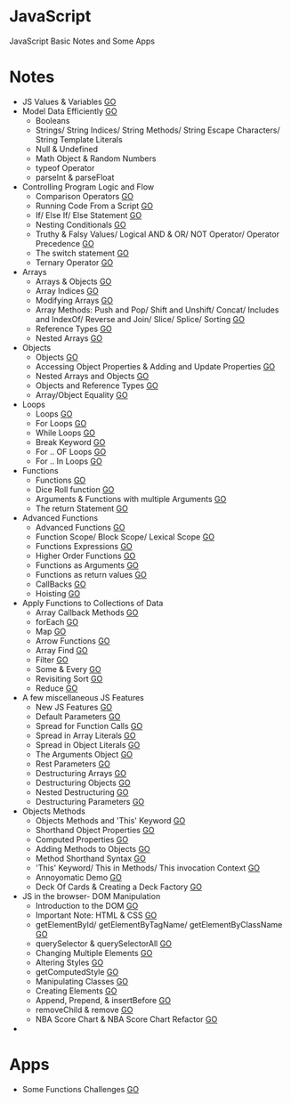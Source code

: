 # JavaScript
JavaScript Basic Notes and Some Apps

# Notes
* JS Values & Variables [GO](https://github.com/HopeMashal/Java-Script/blob/master/Notes/01-Values_Variables.pdf)
* Model Data Efficiently [GO](https://github.com/HopeMashal/Java-Script/blob/master/Notes/02-ModelDataEfficiently.js)
  * Booleans 
  * Strings/ String Indices/ String Methods/ String Escape Characters/ String Template Literals 
  * Null & Undefined 
  * Math Object & Random Numbers 
  * typeof Operator
  * parseInt & parseFloat 
* Controlling Program Logic and Flow 
  * Comparison Operators [GO](https://github.com/HopeMashal/Java-Script/blob/master/Notes/Controlling_Program_Logic_and_Flow/01-Conditionals_Logic.pdf)
  * Running Code From a Script [GO](https://github.com/HopeMashal/Java-Script/blob/master/Notes/Controlling_Program_Logic_and_Flow/02-Running_Script/index.html)
  * If/ Else If/ Else Statement [GO](https://github.com/HopeMashal/Java-Script/blob/master/Notes/Controlling_Program_Logic_and_Flow/03-If_Else_Statement.js)
  * Nesting Conditionals [GO](https://github.com/HopeMashal/Java-Script/blob/master/Notes/Controlling_Program_Logic_and_Flow/04-Nesting.js)
  * Truthy & Falsy Values/ Logical AND & OR/ NOT Operator/ Operator Precedence [GO](https://github.com/HopeMashal/Java-Script/blob/master/Notes/Controlling_Program_Logic_and_Flow/05-Logic_and_Operator.js)
  * The switch statement [GO](https://github.com/HopeMashal/Java-Script/blob/master/Notes/Controlling_Program_Logic_and_Flow/06-Switch.js)
  * Ternary Operator [GO](https://github.com/HopeMashal/Java-Script/blob/master/Notes/Controlling_Program_Logic_and_Flow/07-Ternary.js)
* Arrays
  * Arrays & Objects [GO](https://github.com/HopeMashal/Java-Script/blob/master/Notes/Arrays/01-Arrays_Objects.pdf)
  * Array Indices [GO](https://github.com/HopeMashal/Java-Script/blob/master/Notes/Arrays/02-Array_Indices.js)
  * Modifying Arrays [GO](https://github.com/HopeMashal/Java-Script/blob/master/Notes/Arrays/03-Modifying_Arrays.js)
  * Array Methods: Push and Pop/ Shift and Unshift/ Concat/ Includes and IndexOf/ Reverse and Join/ Slice/ Splice/ Sorting [GO](https://github.com/HopeMashal/Java-Script/blob/master/Notes/Arrays/04-Array_Methods.js)
  * Reference Types [GO](https://github.com/HopeMashal/Java-Script/blob/master/Notes/Arrays/05-Reference.js)
  * Nested Arrays [GO](https://github.com/HopeMashal/Java-Script/blob/master/Notes/Arrays/06-Nested_Array.js)
* Objects
  * Objects [GO](https://github.com/HopeMashal/Java-Script/blob/master/Notes/Objects/01-Objects.js)
  * Accessing Object Properties & Adding and Update Properties [GO](https://github.com/HopeMashal/Java-Script/blob/master/Notes/Objects/02-Object_prop.js)
  * Nested Arrays and Objects [GO](https://github.com/HopeMashal/Java-Script/blob/master/Notes/Objects/03-Nested.js)
  * Objects and Reference Types [GO](https://github.com/HopeMashal/Java-Script/blob/master/Notes/Objects/04-Reference.js)
  * Array/Object Equality [GO](https://github.com/HopeMashal/Java-Script/blob/master/Notes/Objects/05-Array_Object_Equality.js)
* Loops
  * Loops [GO](https://github.com/HopeMashal/Java-Script/blob/master/Notes/Loops/01-Loops.pdf)
  * For Loops  [GO](https://github.com/HopeMashal/Java-Script/blob/master/Notes/Loops/02-For_Loop.js)
  * While Loops  [GO](https://github.com/HopeMashal/Java-Script/blob/master/Notes/Loops/03-While_Loop.js)
  * Break Keyword  [GO](https://github.com/HopeMashal/Java-Script/blob/master/Notes/Loops/04-Break_Keyword.js)
  * For .. OF Loops  [GO](https://github.com/HopeMashal/Java-Script/blob/master/Notes/Loops/05-For_OF_Loop.js)
  * For .. In Loops  [GO](https://github.com/HopeMashal/Java-Script/blob/master/Notes/Loops/06-For_In_Loop.js)
* Functions
  * Functions [GO](https://github.com/HopeMashal/Java-Script/blob/master/Notes/Functions/01-Functions.pdf)
  * Dice Roll function [GO](https://github.com/HopeMashal/Java-Script/blob/master/Notes/Functions/02-Dice_Roll.js)
  * Arguments & Functions with multiple Arguments [GO](https://github.com/HopeMashal/Java-Script/blob/master/Notes/Functions/03-Arguments.js)
  * The return Statement [GO](https://github.com/HopeMashal/Java-Script/blob/master/Notes/Functions/04-Return.js)
* Advanced Functions
  * Advanced Functions [GO](https://github.com/HopeMashal/Java-Script/blob/master/Notes/Advanced_Functions/01-Advanced_Functions.pdf)
  * Function Scope/ Block Scope/ Lexical Scope [GO](https://github.com/HopeMashal/Java-Script/blob/master/Notes/Advanced_Functions/02-Scope.js)
  * Functions Expressions [GO](https://github.com/HopeMashal/Java-Script/blob/master/Notes/Advanced_Functions/03-Expression.js)
  * Higher Order Functions [GO](https://github.com/HopeMashal/Java-Script/blob/master/Notes/Advanced_Functions/04-Fun_Values.js)
  * Functions as Arguments [GO](https://github.com/HopeMashal/Java-Script/blob/master/Notes/Advanced_Functions/05-Fun_Args.js)
  * Functions as return values [GO](https://github.com/HopeMashal/Java-Script/blob/master/Notes/Advanced_Functions/06-Fun-Return.js)
  * CallBacks [GO](https://github.com/HopeMashal/Java-Script/blob/master/Notes/Advanced_Functions/07-Callback.js)
  * Hoisting [GO](https://github.com/HopeMashal/Java-Script/blob/master/Notes/Advanced_Functions/08-Hoisting.js)
* Apply Functions to Collections of Data
  * Array Callback Methods [GO](https://github.com/HopeMashal/Java-Script/blob/master/Notes/Apply_Functions/01-Array_Callback.pdf)
  * forEach [GO](https://github.com/HopeMashal/Java-Script/blob/master/Notes/Apply_Functions/02-forEach.js)
  * Map [GO](https://github.com/HopeMashal/Java-Script/blob/master/Notes/Apply_Functions/03-Map.js)
  * Arrow Functions [GO](https://github.com/HopeMashal/Java-Script/blob/master/Notes/Apply_Functions/04-Arrow_Fun.js)
  * Array Find [GO](https://github.com/HopeMashal/Java-Script/blob/master/Notes/Apply_Functions/05-Find.js)
  * Filter [GO](https://github.com/HopeMashal/Java-Script/blob/master/Notes/Apply_Functions/06-Filter.js)
  * Some & Every [GO](https://github.com/HopeMashal/Java-Script/blob/master/Notes/Apply_Functions/07-Some_Every.js)
  * Revisiting Sort [GO](https://github.com/HopeMashal/Java-Script/blob/master/Notes/Apply_Functions/08-Sorting.js)
  * Reduce [GO](https://github.com/HopeMashal/Java-Script/blob/master/Notes/Apply_Functions/09-Reduce.js)
* A few miscellaneous JS Features
  * New JS Features [GO](https://github.com/HopeMashal/Java-Script/blob/master/Notes/JS_Features/01-JS_Features.pdf)
  * Default Parameters [GO](https://github.com/HopeMashal/Java-Script/blob/master/Notes/JS_Features/02-Default_Param.js)
  * Spread for Function Calls [GO](https://github.com/HopeMashal/Java-Script/blob/master/Notes/JS_Features/03-Spread_Fun.js)
  * Spread in Array Literals [GO](https://github.com/HopeMashal/Java-Script/blob/master/Notes/JS_Features/04-Spread_Array.js)
  * Spread in Object Literals [GO](https://github.com/HopeMashal/Java-Script/blob/master/Notes/JS_Features/05-Spread_Obj.js)
  * The Arguments Object [GO](https://github.com/HopeMashal/Java-Script/blob/master/Notes/JS_Features/06-Arg_Obj.js)
  * Rest Parameters [GO](https://github.com/HopeMashal/Java-Script/blob/master/Notes/JS_Features/07-Rest_Param.js)
  * Destructuring Arrays [GO](https://github.com/HopeMashal/Java-Script/blob/master/Notes/JS_Features/08-Dest_Array.js)
  * Destructuring Objects [GO](https://github.com/HopeMashal/Java-Script/blob/master/Notes/JS_Features/09-Dest_Obj.js)
  * Nested Destructuring [GO](https://github.com/HopeMashal/Java-Script/blob/master/Notes/JS_Features/10-Nested_Dest.js)
  * Destructuring Parameters [GO](https://github.com/HopeMashal/Java-Script/blob/master/Notes/JS_Features/11-Dest_Param.js)
* Objects Methods 
  * Objects Methods and 'This' Keyword [GO](https://github.com/HopeMashal/Java-Script/blob/master/Notes/Objects_Methods/01-Objects_Methods.pdf)
  * Shorthand Object Properties [GO](https://github.com/HopeMashal/Java-Script/blob/master/Notes/Objects_Methods/02-Shorthand_Obj.js)
  * Computed Properties [GO](https://github.com/HopeMashal/Java-Script/blob/master/Notes/Objects_Methods/03-Computed_Prop.js)
  * Adding Methods to Objects [GO](https://github.com/HopeMashal/Java-Script/blob/master/Notes/Objects_Methods/04-Adding_Methods.js)
  * Method Shorthand Syntax [GO](https://github.com/HopeMashal/Java-Script/blob/master/Notes/Objects_Methods/05-Method_Shorthand.js)
  * 'This' Keyword/ This in Methods/ This invocation Context [GO](https://github.com/HopeMashal/Java-Script/blob/master/Notes/Objects_Methods/06-this.js)
  * Annoyomatic Demo [GO](https://github.com/HopeMashal/Java-Script/blob/master/Notes/Objects_Methods/07-Annoyomatic.js)
  * Deck Of Cards & Creating a Deck Factory [GO](https://github.com/HopeMashal/Java-Script/blob/master/Notes/Objects_Methods/08-Deck_Card.js)
* JS in the browser- DOM Manipulation
  * Introduction to the DOM [GO](https://github.com/HopeMashal/Java-Script/blob/master/Notes/DOM/01-DOM.pdf)
  * Important Note: HTML & CSS [GO](https://github.com/HopeMashal/Java-Script/blob/master/Notes/DOM/02-Important_Note_HTML_CSS/index.html)
  * getElementById/ getElementByTagName/ getElementByClassName [GO](https://github.com/HopeMashal/Java-Script/blob/master/Notes/DOM/03-getElement/app.js)
  * querySelector & querySelectorAll [GO](https://github.com/HopeMashal/Java-Script/blob/master/Notes/DOM/04-querySelector/app.js)
  * Changing Multiple Elements [GO](https://github.com/HopeMashal/Java-Script/blob/master/Notes/DOM/05-Changing_Multiple_Elements/app.js)
  * Altering Styles [GO](https://github.com/HopeMashal/Java-Script/blob/master/Notes/DOM/06-Changing_Styles/app.js)
  * getComputedStyle [GO](https://github.com/HopeMashal/Java-Script/blob/master/Notes/DOM/07-getComputedStyle/app.js)
  * Manipulating Classes [GO](https://github.com/HopeMashal/Java-Script/blob/master/Notes/DOM/08-ClassList/app.js)
  * Creating Elements [GO](https://github.com/HopeMashal/Java-Script/blob/master/Notes/DOM/09-Creating_Appending_Elements/app.js)
  * Append, Prepend, & insertBefore [GO](https://github.com/HopeMashal/Java-Script/blob/master/Notes/DOM/10-prepend_insertBefore/app.js)
  * removeChild & remove [GO](https://github.com/HopeMashal/Java-Script/blob/master/Notes/DOM/11-remove_removeChild/app.js)
  * NBA Score Chart & NBA Score Chart Refactor [GO](https://github.com/HopeMashal/Java-Script/blob/master/Notes/DOM/12-NBA/app.js)
* 


# Apps
* Some Functions Challenges [GO](https://github.com/HopeMashal/Java-Script/blob/master/Apps/01-Some_Functions.js)
